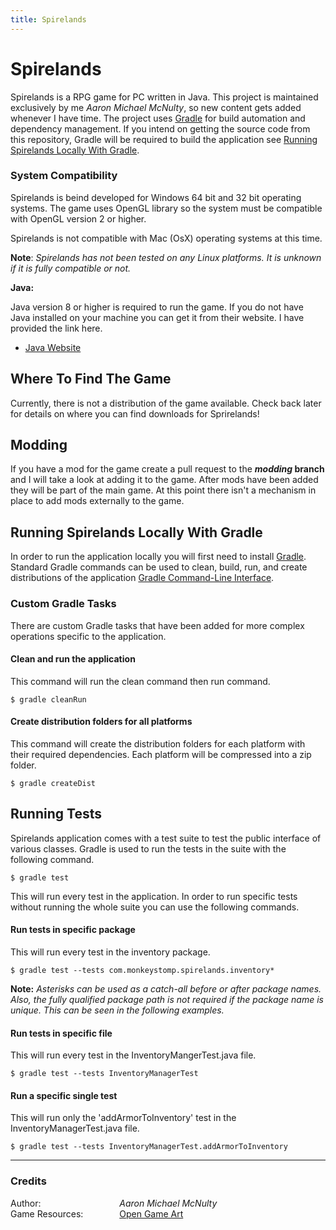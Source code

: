 ```yaml
---
title: Spirelands
---
```


# Spirelands #
Spirelands is a RPG game for PC written in Java. This project is maintained exclusively by me _Aaron Michael McNulty_, so new content gets added whenever I have time. The project uses [Gradle](https://gradle.org/ "Gradle Build Tool") for build automation and dependency management. If you intend on getting the source code from this repository, Gradle will be required to build the application see [Running Spirelands Locally With Gradle](#running-spirelands-locally-with-gradle).

### System Compatibility ###
Spirelands is beind developed for Windows 64 bit and 32 bit operating systems. The game uses OpenGL library so the system must be compatible with OpenGL version 2 or higher.

Spirelands is not compatible with Mac (OsX) operating systems at this time.

**Note**: _Spirelands has not been tested on any Linux platforms. It is unknown if it is fully compatible or not._

**Java:**

Java version 8 or higher is required to run the game. If you do not have Java installed on your machine you can get it from their website. I have provided the link here.
  * [Java Website](https://java.com/en/ "java.com")

## Where To Find The Game ##
Currently, there is not a distribution of the game available. Check back later for details on where you can find downloads for Sprirelands!

## Modding ##
If you have a mod for the game create a pull request to the **_modding_ branch** and I will take a look at adding it to the game. After mods have been added they will be part of the main game. At this point there isn't a mechanism in place to add mods externally to the game.

## Running Spirelands Locally With Gradle ##
In order to run the application locally you will first need to install [Gradle](https://gradle.org/ "Gradle Build Tool"). Standard Gradle commands can be used to clean, build, run, and create distributions of the application [Gradle Command-Line Interface](https://docs.gradle.org/current/userguide/command_line_interface.html "Gradle Docs | Command-Line Interface").

### Custom Gradle Tasks ###
There are custom Gradle tasks that have been added for more complex operations specific to the application.

#### Clean and run the application ####
This command will run the clean command then run command.
```
$ gradle cleanRun
```

#### Create distribution folders for all platforms ####
This command will create the distribution folders for each platform with their required dependencies. Each platform will be compressed into a zip folder.
```
$ gradle createDist
```

## Running Tests ##
Spirelands application comes with a test suite to test the public interface of various classes. Gradle is used to run the tests in the suite with the following command.

```
$ gradle test
```
This will run every test in the application. In order to run specific tests without running the whole suite you can use the following commands.
#### Run tests in specific package ####
This will run every test in the inventory package.
```
$ gradle test --tests com.monkeystomp.spirelands.inventory*
```
**Note:** _Asterisks can be used as a catch-all before or after package names. Also, the fully qualified package path is not required if the package name is unique. This can be seen in the following examples._
#### Run tests in specific file ####
This will run every test in the InventoryMangerTest.java file.
```
$ gradle test --tests InventoryManagerTest
```
#### Run a specific single test ####
This will run only the 'addArmorToInventory' test in the InventoryManagerTest.java file.
```
$ gradle test --tests InventoryManagerTest.addArmorToInventory
```
---
### Credits ###
<div style="display: flex;">
  <div style="flex-grow: 1;">
    Author:<br>
    Game Resources:
  </div>
  <div style="flex-grow: 3;">
    <i>Aaron Michael McNulty</i><br>
    <a href="https://opengameart.org/">Open Game Art</a>
  </div>
</div>